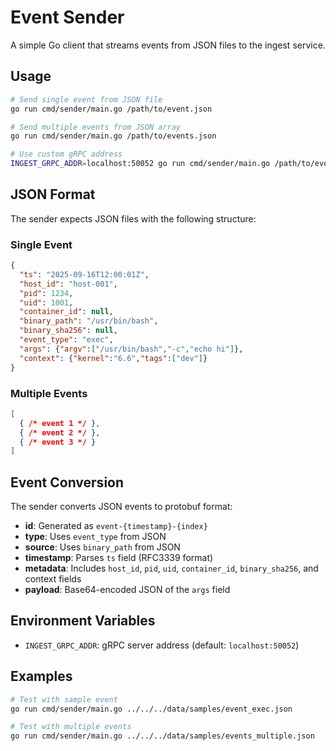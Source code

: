 # Event Sender

A simple Go client that streams events from JSON files to the ingest service.

## Usage

```bash
# Send single event from JSON file
go run cmd/sender/main.go /path/to/event.json

# Send multiple events from JSON array
go run cmd/sender/main.go /path/to/events.json

# Use custom gRPC address
INGEST_GRPC_ADDR=localhost:50052 go run cmd/sender/main.go /path/to/event.json
```

## JSON Format

The sender expects JSON files with the following structure:

### Single Event
```json
{
  "ts": "2025-09-16T12:00:01Z",
  "host_id": "host-001",
  "pid": 1234,
  "uid": 1001,
  "container_id": null,
  "binary_path": "/usr/bin/bash",
  "binary_sha256": null,
  "event_type": "exec",
  "args": {"argv":["/usr/bin/bash","-c","echo hi"]},
  "context": {"kernel":"6.6","tags":["dev"]}
}
```

### Multiple Events
```json
[
  { /* event 1 */ },
  { /* event 2 */ },
  { /* event 3 */ }
]
```

## Event Conversion

The sender converts JSON events to protobuf format:

- **id**: Generated as `event-{timestamp}-{index}`
- **type**: Uses `event_type` from JSON
- **source**: Uses `binary_path` from JSON
- **timestamp**: Parses `ts` field (RFC3339 format)
- **metadata**: Includes `host_id`, `pid`, `uid`, `container_id`, `binary_sha256`, and context fields
- **payload**: Base64-encoded JSON of the `args` field

## Environment Variables

- `INGEST_GRPC_ADDR`: gRPC server address (default: `localhost:50052`)

## Examples

```bash
# Test with sample event
go run cmd/sender/main.go ../../../data/samples/event_exec.json

# Test with multiple events
go run cmd/sender/main.go ../../../data/samples/events_multiple.json
```
